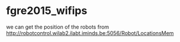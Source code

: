 # fgre2015_wifips


we can get the position of the robots from http://robotcontrol.wilab2.ilabt.iminds.be:5056/Robot/LocationsMem


